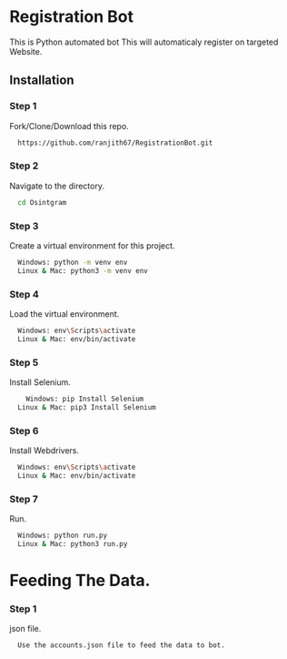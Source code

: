 
# Registration Bot

This is Python automated bot This will automaticaly register on targeted Website.



## Installation

### Step 1

Fork/Clone/Download this repo.

```bash
  https://github.com/ranjith67/RegistrationBot.git
```

### Step 2

Navigate to the directory.

```bash
  cd Osintgram
```

### Step 3

Create a virtual environment for this project.

```bash
  Windows: python -m venv env
  Linux & Mac: python3 -m venv env
```

### Step 4

Load the virtual environment.

```bash
  Windows: env\Scripts\activate
  Linux & Mac: env/bin/activate
```

### Step 5

Install Selenium.

```bash
    Windows: pip Install Selenium
  Linux & Mac: pip3 Install Selenium
```

### Step 6

Install Webdrivers.

```bash
  Windows: env\Scripts\activate
  Linux & Mac: env/bin/activate
```

### Step 7

Run.

```bash
  Windows: python run.py
  Linux & Mac: python3 run.py
```










# Feeding The Data.

### Step 1

json file.

```bash
  Use the accounts.json file to feed the data to bot.
```
